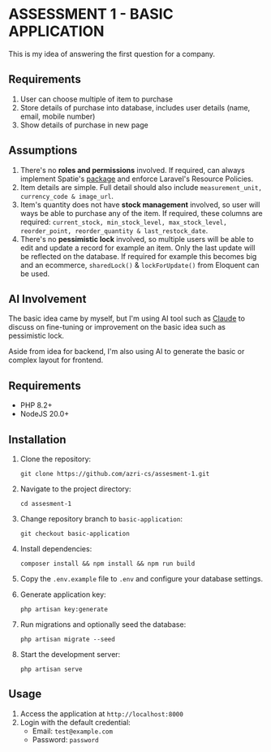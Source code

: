 # ASSESSMENT 1 - BASIC APPLICATION

This is my idea of answering the first question for a company.

## Requirements
1. User can choose multiple of item to purchase
2. Store details of purchase into database, includes user details (name, email, mobile number)
3. Show details of purchase in new page

## Assumptions
1. There's no **roles and permissions** involved. If required, can always implement Spatie's [package](https://github.com/spatie/laravel-permission) and enforce Laravel's Resource Policies.
2. Item details are simple. Full detail should also include `measurement_unit, currency_code & image_url`.
3. Item's quantity does not have **stock management** involved, so user will ways be able to purchase any of the item. If required, these columns are required: `current_stock, min_stock_level, max_stock_level, reorder_point, reorder_quantity & last_restock_date`.
4. There's no **pessimistic lock** involved, so multiple users will be able to edit and update a record for example an item. Only the last update will be reflected on the database. If required for example this becomes big and an ecommerce, `sharedLock()` & `lockForUpdate()` from Eloquent can be used.

## AI Involvement
The basic idea came by myself, but I'm using AI tool such as [Claude](https://claude.ai/chats) to discuss on fine-tuning or improvement on the basic idea such as pessimistic lock.

Aside from idea for backend, I'm also using AI to generate the basic or complex layout for frontend.

## Requirements

- PHP 8.2+
- NodeJS 20.0+

## Installation

1. Clone the repository:
   ```
   git clone https://github.com/azri-cs/assesment-1.git
   ```

2. Navigate to the project directory:
   ```
   cd assesment-1
   ```
   
3. Change repository branch to `basic-application`:
   ```
   git checkout basic-application
   ```

4. Install dependencies:
   ```
   composer install && npm install && npm run build
   ```

5. Copy the `.env.example` file to `.env` and configure your database settings.

6. Generate application key:
   ```
   php artisan key:generate
   ```

7. Run migrations and optionally seed the database:
   ```
   php artisan migrate --seed
   ```

8. Start the development server:
   ```
   php artisan serve
   ```

## Usage

1. Access the application at `http://localhost:8000`
2. Login with the default credential:
    - Email: `test@example.com`
    - Password: `password`
